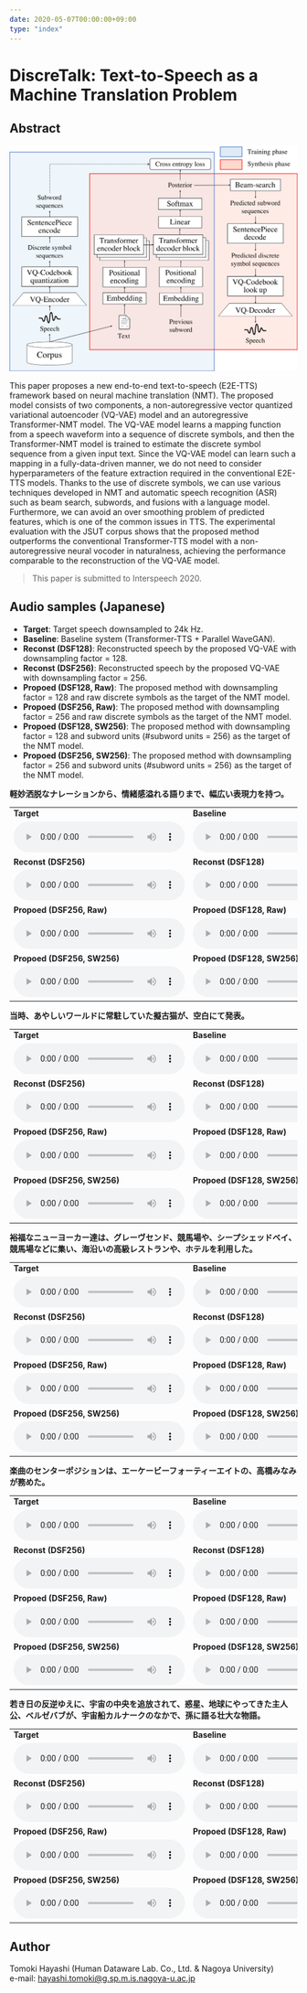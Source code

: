 ```yaml
---
date: 2020-05-07T00:00:00+09:00
type: "index"
---
```


# DiscreTalk: Text-to-Speech as a Machine Translation Problem


## Abstract

![](figs/overview.png)

This paper proposes a new end-to-end text-to-speech (E2E-TTS) framework based on neural machine translation (NMT). The proposed model consists of two components, a non-autoregressive vector quantized variational autoencoder (VQ-VAE) model and an autoregressive Transformer-NMT model. The VQ-VAE model learns a mapping function from a speech waveform into a sequence of discrete symbols, and then the Transformer-NMT model is trained to estimate the discrete symbol sequence from a given input text. Since the VQ-VAE model can learn such a mapping in a fully-data-driven manner, we do not need to consider hyperparameters of the feature extraction required in the conventional E2E-TTS models. Thanks to the use of discrete symbols, we can use various techniques developed in NMT and automatic speech recognition (ASR) such as beam search, subwords, and fusions with a language model. Furthermore, we can avoid an over smoothing problem of predicted features, which is one of the common issues in TTS. The experimental evaluation with the JSUT corpus shows that the proposed method outperforms the conventional Transformer-TTS model with a non-autoregressive neural vocoder in naturalness, achieving the performance comparable to the reconstruction of the VQ-VAE model.

> This paper is submitted to Interspeech 2020.

## Audio samples (Japanese)

- **Target**: Target speech downsampled to 24k Hz.
- **Baseline**: Baseline system (Transformer-TTS + Parallel WaveGAN).
- **Reconst (DSF128)**: Reconstructed speech by the proposed VQ-VAE with downsampling factor = 128.
- **Reconst (DSF256)**: Reconstructed speech by the proposed VQ-VAE with downsampling factor = 256.
- **Propoed (DSF128, Raw)**: The proposed method with downsampling factor = 128 and raw discrete symbols as the target of the NMT model.
- **Propoed (DSF256, Raw)**: The proposed method with downsampling factor = 256 and raw discrete symbols as the target of the NMT model.
- **Propoed (DSF128, SW256)**: The proposed method with downsampling factor = 128 and subword units (#subword units = 256) as the target of the NMT model.
- **Propoed (DSF256, SW256)**: The proposed method with downsampling factor = 256 and subword units (#subword units = 256) as the target of the NMT model.

**軽妙洒脱なナレーションから、情緒感溢れる語りまで、幅広い表現力を持つ。**

|     |     |
| --- | --- |
| **Target** | **Baseline** |
|<audio controls="" ><source src="wav/jsut/raw/VOICEACTRESS100_011.wav"/></audio>|<audio controls="" ><source src="wav/jsut/baseline/VOICEACTRESS100_011.wav"/></audio>| |
| **Reconst (DSF256)** | **Reconst (DSF128)** |
|<audio controls="" ><source src="wav/jsut/dsf256_reconst/VOICEACTRESS100_011.wav"/></audio>|<audio controls="" ><source src="wav/jsut/dsf128_reconst/VOICEACTRESS100_011.wav"/></audio>|
| **Propoed (DSF256, Raw)** | **Propoed (DSF128, Raw)** |
|<audio controls="" ><source src="wav/jsut/dsf256_char/VOICEACTRESS100_011.wav"/></audio>|<audio controls="" ><source src="wav/jsut/dsf128_char/VOICEACTRESS100_011.wav"/></audio>|
| **Propoed (DSF256, SW256)** | **Propoed (DSF128, SW256)** |
|<audio controls="" ><source src="wav/jsut/dsf256_sw256/VOICEACTRESS100_011.wav"/></audio>|<audio controls="" ><source src="wav/jsut/dsf128_sw256/VOICEACTRESS100_011.wav"/></audio>|

**当時、あやしいワールドに常駐していた擬古猫が、空白にて発表。**

|     |     |
| --- | --- |
| **Target** | **Baseline** |
|<audio controls="" ><source src="wav/jsut/raw/VOICEACTRESS100_053.wav"/></audio>|<audio controls="" ><source src="wav/jsut/baseline/VOICEACTRESS100_053.wav"/></audio>| |
| **Reconst (DSF256)** | **Reconst (DSF128)** |
|<audio controls="" ><source src="wav/jsut/dsf256_reconst/VOICEACTRESS100_053.wav"/></audio>|<audio controls="" ><source src="wav/jsut/dsf128_reconst/VOICEACTRESS100_053.wav"/></audio>|
| **Propoed (DSF256, Raw)** | **Propoed (DSF128, Raw)** |
|<audio controls="" ><source src="wav/jsut/dsf256_char/VOICEACTRESS100_053.wav"/></audio>|<audio controls="" ><source src="wav/jsut/dsf128_char/VOICEACTRESS100_053.wav"/></audio>|
| **Propoed (DSF256, SW256)** | **Propoed (DSF128, SW256)** |
|<audio controls="" ><source src="wav/jsut/dsf256_sw256/VOICEACTRESS100_053.wav"/></audio>|<audio controls="" ><source src="wav/jsut/dsf128_sw256/VOICEACTRESS100_053.wav"/></audio>|

**裕福なニューヨーカー達は、グレーヴセンド、競馬場や、シープシェッドベイ、競馬場などに集い、海沿いの高級レストランや、ホテルを利用した。**

|     |     |
| --- | --- |
| **Target** | **Baseline** |
|<audio controls="" ><source src="wav/jsut/raw/VOICEACTRESS100_054.wav"/></audio>|<audio controls="" ><source src="wav/jsut/baseline/VOICEACTRESS100_054.wav"/></audio>| |
| **Reconst (DSF256)** | **Reconst (DSF128)** |
|<audio controls="" ><source src="wav/jsut/dsf256_reconst/VOICEACTRESS100_054.wav"/></audio>|<audio controls="" ><source src="wav/jsut/dsf128_reconst/VOICEACTRESS100_054.wav"/></audio>|
| **Propoed (DSF256, Raw)** | **Propoed (DSF128, Raw)** |
|<audio controls="" ><source src="wav/jsut/dsf256_char/VOICEACTRESS100_054.wav"/></audio>|<audio controls="" ><source src="wav/jsut/dsf128_char/VOICEACTRESS100_054.wav"/></audio>|
| **Propoed (DSF256, SW256)** | **Propoed (DSF128, SW256)** |
|<audio controls="" ><source src="wav/jsut/dsf256_sw256/VOICEACTRESS100_054.wav"/></audio>|<audio controls="" ><source src="wav/jsut/dsf128_sw256/VOICEACTRESS100_054.wav"/></audio>|


**楽曲のセンターポジションは、エーケービーフォーティーエイトの、高橋みなみが務めた。**

|     |     |
| --- | --- |
| **Target** | **Baseline** |
|<audio controls="" ><source src="wav/jsut/raw/VOICEACTRESS100_075.wav"/></audio>|<audio controls="" ><source src="wav/jsut/baseline/VOICEACTRESS100_075.wav"/></audio>| |
| **Reconst (DSF256)** | **Reconst (DSF128)** |
|<audio controls="" ><source src="wav/jsut/dsf256_reconst/VOICEACTRESS100_075.wav"/></audio>|<audio controls="" ><source src="wav/jsut/dsf128_reconst/VOICEACTRESS100_075.wav"/></audio>|
| **Propoed (DSF256, Raw)** | **Propoed (DSF128, Raw)** |
|<audio controls="" ><source src="wav/jsut/dsf256_char/VOICEACTRESS100_075.wav"/></audio>|<audio controls="" ><source src="wav/jsut/dsf128_char/VOICEACTRESS100_075.wav"/></audio>|
| **Propoed (DSF256, SW256)** | **Propoed (DSF128, SW256)** |
|<audio controls="" ><source src="wav/jsut/dsf256_sw256/VOICEACTRESS100_075.wav"/></audio>|<audio controls="" ><source src="wav/jsut/dsf128_sw256/VOICEACTRESS100_075.wav"/></audio>|

**若き日の反逆ゆえに、宇宙の中央を追放されて、惑星、地球にやってきた主人公、ベルゼバブが、宇宙船カルナークのなかで、孫に語る壮大な物語。**

|     |     |
| --- | --- |
| **Target** | **Baseline** |
|<audio controls="" ><source src="wav/jsut/raw/VOICEACTRESS100_094.wav"/></audio>|<audio controls="" ><source src="wav/jsut/baseline/VOICEACTRESS100_094.wav"/></audio>| |
| **Reconst (DSF256)** | **Reconst (DSF128)** |
|<audio controls="" ><source src="wav/jsut/dsf256_reconst/VOICEACTRESS100_094.wav"/></audio>|<audio controls="" ><source src="wav/jsut/dsf128_reconst/VOICEACTRESS100_094.wav"/></audio>|
| **Propoed (DSF256, Raw)** | **Propoed (DSF128, Raw)** |
|<audio controls="" ><source src="wav/jsut/dsf256_char/VOICEACTRESS100_094.wav"/></audio>|<audio controls="" ><source src="wav/jsut/dsf128_char/VOICEACTRESS100_094.wav"/></audio>|
| **Propoed (DSF256, SW256)** | **Propoed (DSF128, SW256)** |
|<audio controls="" ><source src="wav/jsut/dsf256_sw256/VOICEACTRESS100_094.wav"/></audio>|<audio controls="" ><source src="wav/jsut/dsf128_sw256/VOICEACTRESS100_094.wav"/></audio>|


## Author

Tomoki Hayashi (Human Dataware Lab. Co., Ltd. & Nagoya University)  
e-mail: hayashi.tomoki@g.sp.m.is.nagoya-u.ac.jp
